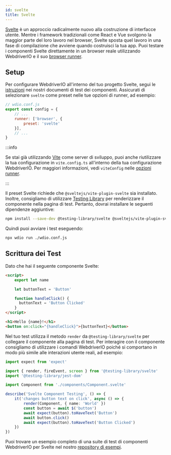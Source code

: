 ```yaml
---
id: svelte
title: Svelte
---
```


[Svelte](https://svelte.dev/) è un approccio radicalmente nuovo alla costruzione di interfacce utente. Mentre i framework tradizionali come React e Vue svolgono la maggior parte del loro lavoro nel browser, Svelte sposta quel lavoro in una fase di compilazione che avviene quando costruisci la tua app. Puoi testare i componenti Svelte direttamente in un browser reale utilizzando WebdriverIO e il suo [browser runner](/docs/runner#browser-runner).

## Setup

Per configurare WebdriverIO all'interno del tuo progetto Svelte, segui le [istruzioni](/docs/component-testing#set-up) nei nostri documenti di test dei componenti. Assicurati di selezionare `svelte` come preset nelle tue opzioni di runner, ad esempio:

```js
// wdio.conf.js
export const config = {
    // ...
    runner: ['browser', {
        preset: 'svelte'
    }],
    // ...
}
```

:::info

Se stai già utilizzando [Vite](https://vitejs.dev/) come server di sviluppo, puoi anche riutilizzare la tua configurazione in `vite.config.ts` all'interno della tua configurazione WebdriverIO. Per maggiori informazioni, vedi `viteConfig` nelle [opzioni runner](/docs/runner#runner-options).

:::

Il preset Svelte richiede che `@sveltejs/vite-plugin-svelte` sia installato. Inoltre, consigliamo di utilizzare [Testing Library](https://testing-library.com/) per renderizzare il componente nella pagina di test. Pertanto, dovrai installare le seguenti dipendenze aggiuntive:

```sh npm2yarn
npm install --save-dev @testing-library/svelte @sveltejs/vite-plugin-svelte
```

Quindi puoi avviare i test eseguendo:

```sh
npx wdio run ./wdio.conf.js
```

## Scrittura dei Test

Dato che hai il seguente componente Svelte:

```html title="./components/Component.svelte"
<script>
    export let name

    let buttonText = 'Button'

    function handleClick() {
      buttonText = 'Button Clicked'
    }
</script>

<h1>Hello {name}!</h1>
<button on:click="{handleClick}">{buttonText}</button>
```

Nel tuo test utilizza il metodo `render` da `@testing-library/svelte` per collegare il componente alla pagina di test. Per interagire con il componente consigliamo di utilizzare i comandi WebdriverIO poiché si comportano in modo più simile alle interazioni utente reali, ad esempio:

```ts title="svelte.test.js"
import expect from 'expect'

import { render, fireEvent, screen } from '@testing-library/svelte'
import '@testing-library/jest-dom'

import Component from './components/Component.svelte'

describe('Svelte Component Testing', () => {
    it('changes button text on click', async () => {
        render(Component, { name: 'World' })
        const button = await $('button')
        await expect(button).toHaveText('Button')
        await button.click()
        await expect(button).toHaveText('Button Clicked')
    })
})
```

Puoi trovare un esempio completo di una suite di test di componenti WebdriverIO per Svelte nel nostro [repository di esempi](https://github.com/webdriverio/component-testing-examples/tree/main/svelte-typescript-vite).